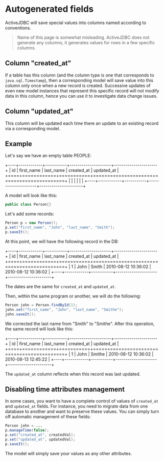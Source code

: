 <div class="page-header">
   <h1>Autogenerated fields</h1>
</div>


ActiveJDBC will save special values into columns named according to conventions.

> Name of this page is somewhat misleading. ActiveJDBC does not generate any columns, it generates values for rows in a few
specific columns.

## Column "created_at"

If a table has this column (and the column type is one that corresponds to
`java.sql.Timestamp`), then a corresponding model will save value into this column only once when a new record is created.
Successive updates of even new model instances that represent this specific record will not modify data in this column,
hence you can use it to investigate data change issues.

## Column "updated_at"

This column will be updated each time there an update to an existing record via a corresponding model.

## Example

Let's say we have an empty table PEOPLE:

+----+------------+-----------+---------------------+----------------------+
| id | first_name | last_name | created_at          | updated_at           |
+====+============+===========+=====================+======================+
|    |            |           |                     |                      |
+----+------------+-----------+---------------------+----------------------+

A model will look like this:

~~~~ {.java  .numberLines}
public class Person{}
~~~~

Let's add some records:

~~~~ {.java  .numberLines}
Person p = new Person();
p.set("first_name", "John", "last_name", "Smith");
p.saveIt();
~~~~

At this point, we will have the following record in the DB:

+----+------------+-----------+---------------------+----------------------+
| id | first_name | last_name | created_at          | updated_at           |
+====+============+===========+=====================+======================+
| 1  | John       | Smith     | 2010-08-12 10:36:02 | 2010-08-12 10:36:02  |
+----+------------+-----------+---------------------+----------------------+


The dates are the same for `created_at` and `updated_at`.

Then, within the same program or another, we will do the following:

~~~~ {.java  .numberLines}
Person john = Person.findById(1);
john.set("first_name", "John", "last_name", "Smithe");
john.saveIt();
~~~~

We corrected the last name from "Smith" to "Smithe". After this operation, the same record will look like this:

+----+------------+-----------+---------------------+----------------------+
| id | first_name | last_name | created_at          | updated_at           |
+====+============+===========+=====================+======================+
| 1  | John       | Smithe    | 2010-08-12 10:36:02 | 2010-08-13 12:45:22  |
+----+------------+-----------+---------------------+----------------------+


The `updated_at` column reflects when this record was last updated.

## Disabling time attributes management

In some cases, you want to have a complete control of values of `created_at` and `updated_at` fields. For instance, you need to migrate data from one
database to another and want to preserve these values. You can simply turn off automatic management of these fields:

~~~~ {.java  .numberLines}
Person john = ...
p.manageTime(false);
p.set("created_at", createdVal);
p.set("updated_at", updatedVal);
p.saveIt();
~~~~

The model will simply save your values as any other attributes.
                                                                  
